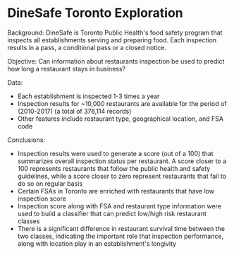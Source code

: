 # DineSafe Toronto Exploration  
Background: DineSafe is Toronto Public Health's food safety program that inspects all establishments serving and preparing food. Each inspection results in a pass, a conditional pass or a closed notice.

Objective: Can information about restaurants inspection be used to predict how long a restaurant stays in business? 

Data:
- Each establishment is inspected 1-3 times a year
- Inspection results for ~10,000 restaurants are available for the period of (2010-2017) (a total of 376,114 records)
- Other features include restaurant type, geographical location, and FSA code

Conclusions:
- Inspection results were used to generate a score (out of a 100) that summarizes overall inspection status per restaurant. A score closer to a 100 represents restaurants that follow the public health and safety guidelines, while a score closer to zero represent restaurants that fail to do so on regular basis
- Certain FSAs in Toronto are enriched with restaurants that have low inspection score
- Inspection score along with FSA and restaurant type information were used to build a classifier that can predict low/high risk restaurant classes
- There is a significant difference in restaurant survival time between the two classes, indicating the important role that inspection performance, along with location play in an establishment's longivity
